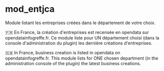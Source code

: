 # mod_entjca
Module listant les entreprises créées dans le département de votre choix.


🇫🇷 En France, la création d'entreprises est recensée en opendata sur opendatainfogreffe.fr. Ce module liste pour UN département choisi (dans la console d'administration du plugin) les dernière créations d'entreprises.

🇬🇧 In France, business creation is listed in opendata on opendatainfogreffe.fr. This module lists for ONE chosen department (in the administration console of the plugin) the latest business creations.
